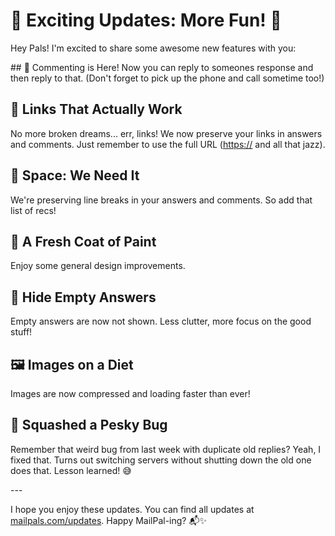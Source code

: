 # 🎉 Exciting Updates: More Fun! 🎉

Hey Pals! I'm excited to share some awesome new features with you:
<div class="my-12">
## 💬 Commenting is Here!
Now you can reply to someones response and then reply to that. (Don't forget to pick up the phone and call sometime too!)

## 🔗 Links That Actually Work
No more broken dreams... err, links! We now preserve your links in answers and comments. Just remember to use the full URL (<a href="https://www.youtube.com/watch?v=dQw4w9WgXcQ" target="_blank" rel="noopener noreferrer" style="color: inherit; text-decoration: underline;">https://</a> and all that jazz).


## 🚀 Space: We Need It
We're preserving line breaks in your answers and comments. So add that list of recs!


## 💅 A Fresh Coat of Paint
Enjoy some general design improvements.


## 🙈 Hide Empty Answers
Empty answers are now not shown. Less clutter, more focus on the good stuff!


## 🖼️ Images on a Diet
Images are now compressed and loading faster than ever!


## 🐛 Squashed a Pesky Bug
Remember that weird bug from last week with duplicate old replies? Yeah, I fixed that. Turns out switching servers without shutting down the old one does that. Lesson learned! 😅
</div>
---

I hope you enjoy these updates. You can find all updates at [mailpals.com/updates](https://mailpals.com/updates). Happy MailPal-ing? 📬✨
